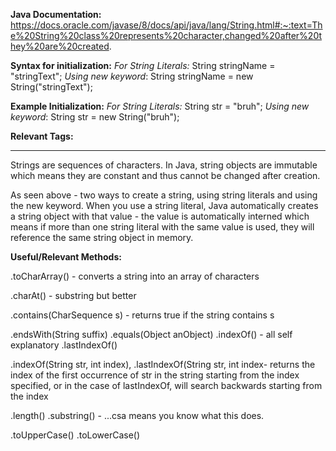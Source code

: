 
**Java Documentation:** https://docs.oracle.com/javase/8/docs/api/java/lang/String.html#:~:text=The%20String%20class%20represents%20character,changed%20after%20they%20are%20created.

**Syntax for initialization:** 
*For String Literals:*
String stringName = "stringText";
*Using new keyword*:
String stringName = new String("stringText");

**Example Initialization:** 
*For String Literals:*
String str = "bruh";
*Using new keyword*:
String str = new String("bruh");

**Relevant Tags:** 

-----

Strings are sequences of characters. In Java, string objects are immutable which means they are constant and thus cannot be changed after creation.

As seen above - two ways to create a string, using string literals and using the new keyword. When you use a string literal, Java automatically creates a string object with that value - the value is automatically interned which means if more than one string literal with the same value is used, they will reference the same string object in memory. 

**Useful/Relevant Methods:** 

.toCharArray() - converts a string into an array of characters

.charAt() - substring but better

.contains(CharSequence s) - returns true if the string contains s

.endsWith(String suffix) 
.equals(Object anObject)
.indexOf() - all self explanatory
.lastIndexOf()

.indexOf(String str, int index), .lastIndexOf(String str, int index- returns the index of the first occurrence of str in the string starting from the index specified, or in the case of lastIndexOf, will search backwards starting from the index

.length()
.substring() - ...csa means you know what this does.

.toUpperCase()
.toLowerCase()


